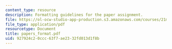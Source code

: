```yaml
---
content_type: resource
description: Formatting guidelines for the paper assignment.
file: https://ol-ocw-studio-app-production.s3.amazonaws.com/courses/21m-030-introduction-to-world-music-fall-2006/927924c20ccc63f7ae2332fd013d1f8b_papers_format.pdf
file_type: application/pdf
resourcetype: Document
title: papers_format.pdf
uid: 927924c2-0ccc-63f7-ae23-32fd013d1f8b
---
```

